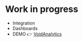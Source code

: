 # Work in progress
- Integration
- Dashboards
- DEMO 👉 [VoidAnalytics](https://www.voidanalytics.com/)
